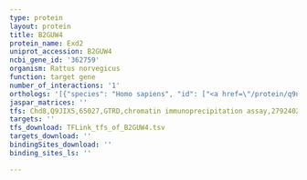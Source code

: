 ```yaml
---
type: protein
layout: protein
title: B2GUW4
protein_name: Exd2
uniprot_accession: B2GUW4
ncbi_gene_id: '362759'
organism: Rattus norvegicus
function: target gene
number_of_interactions: '1'
orthologs: '[{"species": "Homo sapiens", "id": ["<a href=\"/protein/q9nvh0\">Q9NVH0</a>"]}, {"species": "Danio rerio", "id": ["<a href=\"/protein/f1qbw6\">F1QBW6</a>"]}, {"species": "Mus musculus", "id": ["<a href=\"/protein/q8veg4\">Q8VEG4</a>"]}, {"species": "Drosophila melanogaster", "id": ["<a href=\"/protein/q9vgn7\">Q9VGN7</a>"]}]'
jaspar_matrices: ''
tfs: Chd8,Q9JIX5,65027,GTRD,chromatin immunoprecipitation assay,27924024%5Buid%5D,No
targets: ''
tfs_download: TFLink_tfs_of_B2GUW4.tsv
targets_download: ''
bindingSites_download: ''
binding_sites_ls: ''

---
```


